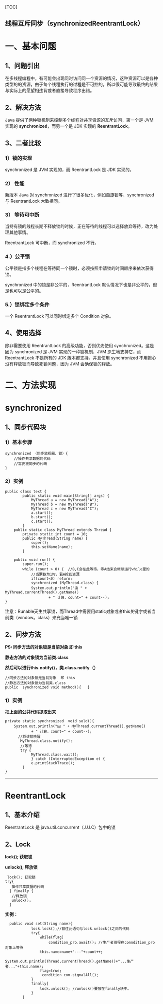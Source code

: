 [TOC]



## **线程互斥同步（synchronizedReentrantLock）**

# **一、基本问题**

## **1、问题引出**

在多线程编程中，有可能会出现同时访问同一个资源的情况，这种资源可以是各种类型的的资源，由于每个线程执行的过程是不可控的，所以很可能导致最终的结果与实际上的愿望相违背或者直接导致程序出错。

## **2、解决方法**

Java 提供了两种锁机制来控制多个线程对共享资源的互斥访问，第一个是 JVM 实现的 **synchronized**，而另一个是 JDK 实现的 **ReentrantLock**。

## **3、二者比较**

### **1）锁的实现**

synchronized 是 JVM 实现的，而 ReentrantLock 是 JDK 实现的。

### **2） 性能**

新版本 Java 对 synchronized 进行了很多优化，例如自旋锁等，synchronized 与 ReentrantLock 大致相同。

### **3） 等待可中断**

当持有锁的线程长期不释放锁的时候，正在等待的线程可以选择放弃等待，改为处理其他事情。

ReentrantLock 可中断，而 synchronized 不行。

### **4.）公平锁**

公平锁是指多个线程在等待同一个锁时，必须按照申请锁的时间顺序来依次获得锁。

synchronized 中的锁是非公平的，ReentrantLock 默认情况下也是非公平的，但是也可以是公平的。

### **5.）锁绑定多个条件**

一个 ReentrantLock 可以同时绑定多个 Condition 对象。

## **4、使用选择**

除非需要使用 ReentrantLock 的高级功能，否则优先使用 synchronized。这是因为 synchronized 是 JVM 实现的一种锁机制，JVM 原生地支持它，而 ReentrantLock 不是所有的 JDK 版本都支持。并且使用 synchronized 不用担心没有释放锁而导致死锁问题，因为 JVM 会确保锁的释放。





# **二、方法实现**



# **synchronized**

## **1、同步代码块**

### **1）基本步骤**

```
synchronized （同步监视器、锁）{    
    //操作共享数据的代码    
    //需要被同步的代码
}
```



### **2）实例**

```
public class text {
        public static void main(String[] args) {
            MyThread a = new MyThread("A");
            MyThread b = new MyThread("B");
            MyThread c = new MyThread("C");
            a.start();
            b.start();
            c.start();
        }
    public static class MyThread extends Thread {
        private static int count = 10;
        public MyThread(String name) {
            super();
            this.setName(name);
        }

    public void run() {
        super.run();
        while (count > 0) {  //B,C会在此等待，等A结束会继续运行while里的
            //当票数为1时，若A抢到资源
            if(count<0) return;
            synchronized (MyThread.class) {
            System.out.println("由 " + MyThread.currentThread().getName()
                    + " 计算，count=" + count--);
}
```

注意：Runable天生共享锁，而Thread中需要用static对象或者this关键字或者当前类（window。class）来充当唯一锁

## **2、同步方法** 

**PS:   同步方法的对象锁是当前对象  即 this**     

  **静态方法的对象锁为当前类.class**

**然后可以进行this.notify()，类.class.notify（）**



```
//同步方法的对象锁是当前对象  即 this   
//静态方法的对象锁为当前类.class 
public  synchronized void method(){   }
```

### **1）实例**

**把上面的公共代码提取出来**

```
private static synchronized  void sold(){
    System.out.println("由 " + MyThread.currentThread().getName()
            + " 计算，count=" + count--);
      //将该锁唤醒
       MyThread.class.notify();
       //等待
       try {
            MyThread.class.wait();
            } catch (InterruptedException e) {
            e.printStackTrace();
        }
}
```



------



# **ReentrantLock**

## **1、基本介绍**

ReentrantLock 是 java.util.concurrent（J.U.C）包中的锁

## **2、Lock**

**lock(); 获取锁**

**unlock(); 释放锁**

```
 lock(); 获取锁
try{
   操作共享数据的代码
  } finally {
   //释放锁
   unlock();
  }
```

**实例：**

```
  public void set(String name){  
            lock.lock();//锁住此语句与lock.unlock()之间的代码  
            try{  
                while(flag)  
                    condition_pro.await(); //生产者线程在conndition_pro对象上等待  
                this.name=name+"---"+count++;  
                System.out.println(Thread.currentThread().getName()+"...生产者..."+this.name);  
                flag=true;  
                 condition_con.signalAll();  
            }  
            finally{  
                lock.unlock(); //unlock()要放在finally块中。  
            }  
        }  
```

